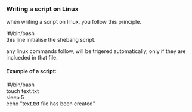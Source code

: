 ### Writing a script on Linux
when writing a script on linux, you follow this principle.

!#/bin/bash \
this line initialise the shebang script.

any linux commands follow, will be trigered automatically, only if they are inclueded in that file.

#### Example of a script:
!#/bin/bash \
touch text.txt \
sleep 5 \
echo "text.txt file has been created"